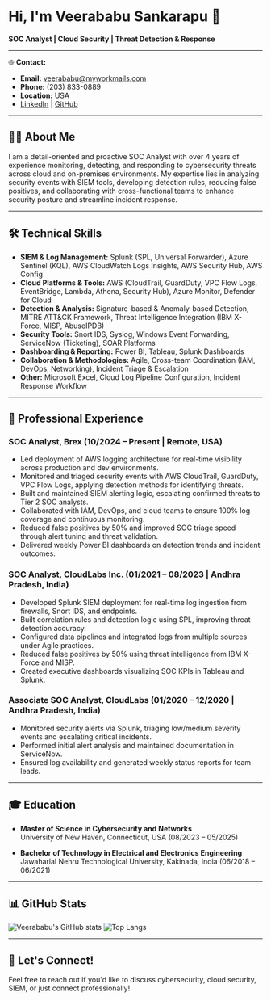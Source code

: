 # Hi, I'm Veerababu Sankarapu 👋

**SOC Analyst | Cloud Security | Threat Detection & Response**

---

🌐 **Contact:**  
- **Email:** veerababu@myworkmails.com  
- **Phone:** (203) 833-0889  
- **Location:** USA  
- [LinkedIn](https://www.linkedin.com/in/veerababu-s-44b9a4293/) | [GitHub](#)

---

## 👨‍💻 About Me

I am a detail-oriented and proactive SOC Analyst with over 4 years of experience monitoring, detecting, and responding to cybersecurity threats across cloud and on-premises environments. My expertise lies in analyzing security events with SIEM tools, developing detection rules, reducing false positives, and collaborating with cross-functional teams to enhance security posture and streamline incident response.

---

## 🛠️ Technical Skills

- **SIEM & Log Management:** Splunk (SPL, Universal Forwarder), Azure Sentinel (KQL), AWS CloudWatch Logs Insights, AWS Security Hub, AWS Config  
- **Cloud Platforms & Tools:** AWS (CloudTrail, GuardDuty, VPC Flow Logs, EventBridge, Lambda, Athena, Security Hub), Azure Monitor, Defender for Cloud  
- **Detection & Analysis:** Signature-based & Anomaly-based Detection, MITRE ATT&CK Framework, Threat Intelligence Integration (IBM X-Force, MISP, AbuseIPDB)  
- **Security Tools:** Snort IDS, Syslog, Windows Event Forwarding, ServiceNow (Ticketing), SOAR Platforms  
- **Dashboarding & Reporting:** Power BI, Tableau, Splunk Dashboards  
- **Collaboration & Methodologies:** Agile, Cross-team Coordination (IAM, DevOps, Networking), Incident Triage & Escalation  
- **Other:** Microsoft Excel, Cloud Log Pipeline Configuration, Incident Response Workflow

---

## 💼 Professional Experience

### SOC Analyst, Brex (10/2024 – Present | Remote, USA)
- Led deployment of AWS logging architecture for real-time visibility across production and dev environments.
- Monitored and triaged security events with AWS CloudTrail, GuardDuty, VPC Flow Logs, applying detection methods for identifying threats.
- Built and maintained SIEM alerting logic, escalating confirmed threats to Tier 2 SOC analysts.
- Collaborated with IAM, DevOps, and cloud teams to ensure 100% log coverage and continuous monitoring.
- Reduced false positives by 50% and improved SOC triage speed through alert tuning and threat validation.
- Delivered weekly Power BI dashboards on detection trends and incident outcomes.

### SOC Analyst, CloudLabs Inc. (01/2021 – 08/2023 | Andhra Pradesh, India)
- Developed Splunk SIEM deployment for real-time log ingestion from firewalls, Snort IDS, and endpoints.
- Built correlation rules and detection logic using SPL, improving threat detection accuracy.
- Configured data pipelines and integrated logs from multiple sources under Agile practices.
- Reduced false positives by 50% using threat intelligence from IBM X-Force and MISP.
- Created executive dashboards visualizing SOC KPIs in Tableau and Splunk.

### Associate SOC Analyst, CloudLabs (01/2020 – 12/2020 | Andhra Pradesh, India)
- Monitored security alerts via Splunk, triaging low/medium severity events and escalating critical incidents.
- Performed initial alert analysis and maintained documentation in ServiceNow.
- Ensured log availability and generated weekly status reports for team leads.

---

## 🎓 Education

- **Master of Science in Cybersecurity and Networks**  
  University of New Haven, Connecticut, USA (08/2023 – 05/2025)

- **Bachelor of Technology in Electrical and Electronics Engineering**  
  Jawaharlal Nehru Technological University, Kakinada, India (06/2018 – 06/2021)

---

## 📊 GitHub Stats

<!-- Replace with your actual GitHub username in the stats URLs -->
![Veerababu's GitHub stats](https://github-readme-stats.vercel.app/api?username=vsank25&show_icons=true&theme=radical)
![Top Langs](https://github-readme-stats.vercel.app/api/top-langs/?username=vsank25&layout=compact&theme=radical)

---

## 🚀 Let's Connect!

Feel free to reach out if you'd like to discuss cybersecurity, cloud security, SIEM, or just connect professionally!
